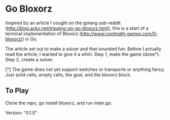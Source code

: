 # Go Bloxorz

Inspired by an article I cought on the golang sub-reddit (http://blog.ackx.net/tripping-on-go-bloxorz.html), this is a start of a terminal implementation of Bloxorz (http://www.coolmath-games.com/0-bloxorz/) in Go.

The article set out to make a solver and that sounded fun. Before I actually read the article, I wanted to give it a whirl. Step 1, make the game (done*). Step 2, create a solver.

[*] The game does not yet support switches or transports or anything fancy. Just solid cells, empty cells, the goal, and the bloxorz block.

## To Play
Clone the repo, go install bloxorz, and run main.go.

Version: "0.1.0"
